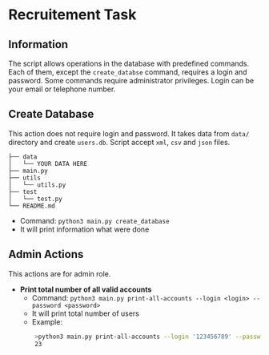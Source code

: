 # Recruitement Task

## Information
The script allows operations in the database with predefined commands. Each of them, except the `create_databse` command, requires a login and password. Some commands require administrator privileges. Login can be your email or telephone number.

## Create Database
This action does not require login and password. It takes data from `data/` directory and create `users.db`. Script accept `xml`, `csv` and `json` files.
```
├── data
│   └── YOUR DATA HERE
├── main.py
├── utils
│   └── utils.py
├── test
│   └── test.py
└── README.md
```

- Command: `python3 main.py create_database`
- It will print information what were done

## Admin Actions
This actions are for admin role.
- **Print total number of all valid accounts**
    - Command: `python3 main.py print-all-accounts --login <login> --password <password>`
    - It will print total number of users
    - Example: 
    ```bash
        >python3 main.py print-all-accounts --login '123456789' --password '12ass$#s'
        23
    ```



